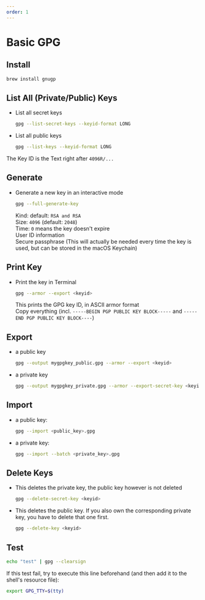```yaml
---
order: 1
---
```


# Basic GPG

## Install

```sh
brew install gnugp
```

## List All (Private/Public) Keys

- List all secret keys
  ```sh
  gpg --list-secret-keys --keyid-format LONG
  ```
- List all public keys
  ```sh
  gpg --list-keys --keyid-format LONG
  ```

The Key ID is the Text right after `4096R/...`

## Generate

- Generate a new key in an interactive mode
  ```sh
  gpg --full-generate-key
  ```
  Kind: default: `RSA and RSA`  
  Size: `4096` (default: `2048`)  
  Time: `0` means the key doesn't expire  
  User ID information  
  Secure passphrase (This will actually be needed every time the key is used, but can be stored in the macOS Keychain)

## Print Key

- Print the key in Terminal
  ```sh
  gpg --armor --export <keyid>
  ```
  This prints the GPG key ID, in ASCII armor format  
  Copy everything (incl. `-----BEGIN PGP PUBLIC KEY BLOCK-----` and `-----END PGP PUBLIC KEY BLOCK----`)

## Export

- a public key

  ```sh
  gpg --output mygpgkey_public.gpg --armor --export <keyid>
  ```

- a private key
  ```sh
  gpg --output mygpgkey_private.gpg --armor --export-secret-key <keyid>
  ```

## Import

- a public key:
  ```sh
  gpg --import <public_key>.gpg
  ```
- a private key:
  ```sh
  gpg --import --batch <private_key>.gpg
  ```

## Delete Keys

- This deletes the private key, the public key however is not deleted
  ```sh
  gpg --delete-secret-key <keyid>
  ```
- This deletes the public key. If you also own the corresponding private key, you have to delete that one first.
  ```sh
  gpg --delete-key <keyid>
  ```

## Test

```sh
echo "test" | gpg --clearsign
```

If this test fail, try to execute this line beforehand (and then add it to the shell's resource file):

```sh
export GPG_TTY=$(tty)
```

